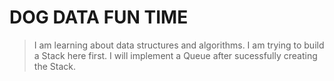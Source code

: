 # DOG DATA FUN TIME

> I am learning about data structures and algorithms.
> I am trying to build a Stack here first.
> I will implement a Queue after sucessfully creating the Stack.

